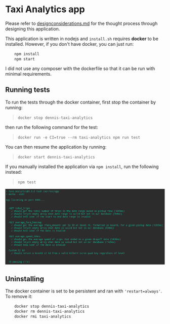 # Taxi Analytics app
Please refer to [designconsiderations.md](designconsiderations.md) for the thought process through designing this application.

This application is written in nodejs and `install.sh` requires **docker** to be installed. However, if you don't have docker, you can just run:

```
    npm install
    npm start
```

I did not use any composer with the dockerfile so that it can be run with minimal requirements.

## Running tests
To run the tests through the docker container, first stop the container by running:

>`docker stop dennis-taxi-analytics`

then run the following command for the test:

>`docker run -e CI=true --rm taxi-analytics npm run test`

You can then resume the application by running:

>`docker start dennis-taxi-analytics`

If you manually installed the application via `npm install`, run the following instead:

>`npm test`

![mocha results](./screenshots/npm_test_example.png)
## Uninstalling
The docker container is set to be persistent and ran with `'restart=always'`. To remove it:

```
    docker stop dennis-taxi-analytics
    docker rm dennis-taxi-analytics
    docker rmi taxi-analytics
```